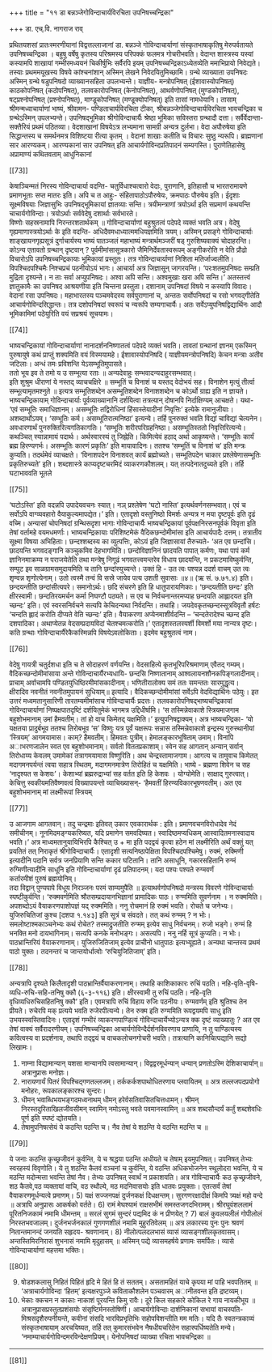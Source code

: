 +++
title = "११ डा बन्नञ्जेगोविन्दाचार्यविरचिता उपनिषच्चन्द्रिका"

+++
डा. एच्.वि. नागराज राव् 

प्रथितयशसां  प्रातःस्मरणीयानां  विद्वत्तल्लाजानां  डा.  बन्नञ्जे 
गोविन्दाचार्याणां संस्कृतभाषाकृतिषु मेरुपर्वतायते उपनिषच्चन्द्रिका । बहुषु 
वर्षेषु कृतस्य परिश्रमस्य परिपक्कं फलमत्र गोचरीभवति। वेदान्त शास्त्रस्य 
यस्यां  कस्यामपि  शाखायां  गम्भीरमध्ययनं  चिकीर्षुभिः  सर्वैरपि  इयम् 
उपनिषच्चन्द्रिकाऽध्येतव्येति ममाभिप्रायो निवेद्यते। तस्याः प्रथममयूखस्य 
विषये कांश्चनांशान् अस्मिन् लेखने निवेदयितुमिच्छामि।
ग्रन्थे व्याख्याता उपनिषदः
अस्मिन्  ग्रन्थे  षडुपनिषदो  व्याख्यानसहिता  उपलभ्यन्ते।  याज्ञीय-
मन्त्रोपनिषत्  (ईशावास्योपनिषत्)  काठकोपनिषत्  (कठोपनिषत्), 
तलवकारोपनिषत्  (केनोपनिषत्),  आथर्वणोपनिषत्  (मुण्डकोपनिषत्), 
षट्प्रश्नोपनिषत् (प्रश्नोपनिषत्), माण्डूकोपनिषत् (मण्डूक्योपनिषत्) इति 
तासां  नामधेयानि।  तासाम्  श्रीमन्मध्वाचार्याणां  भाष्यं,  श्रीवामन- 
पण्डिताचार्यविरचिता टीका, श्रीबन्नञ्जेगोविन्दाचार्यविरचिता भावचन्द्रिका 
च ग्रन्थेऽस्मिन् उपलभ्यन्ते। 
उपनिषद्भूमिका
श्रीगोविन्दाचार्यैः श्रेष्ठा भूमिका सविस्तरा ग्रन्थादौ दत्ता। सर्वैर्वेदान्ता-
सक्तैरियं प्रथमं पठितव्या। वेदशाखानां विषयेऽत्र लभ्यमाना सामग्री अन्यत्र 
दुर्लभा। वेदा अपौरुषेया इति सिद्धान्तस्य च समर्थनमत्र विशिष्टया रीत्या 
कृतम् । वेदानां शाखाः कतीति च विचारः सुष्ठु न्यरूपि। ब्राह्मणानां सार 
आरण्यकम्। आरण्यकानां सार उपनिषत् इति आचार्यगोविन्दप्रतिपादनं 
सम्यगस्ति।  पुराणेतिहासेषु  अप्रामाण्यं  कथितवताम्  आधुनिकानां 

[[73]]

केषाञ्चिन्मतं  निरस्य  गोविन्दाचार्या  वदन्ति-  चतुर्विधाश्चत्वारो  वेदाः, 
पुराणानि, इतिहासौ च भारतरामायणे प्रमाणभूताः सप्त मातरः इति। अपि 
च  त  आहुः-  संहितापाठोऽपौरुषेयः,  क्रमपाठः  पौरुषेय  इति।  ईदृशाः 
सूक्ष्मविषयाः जिज्ञासुभिः उपनिषद्भूमिकायां ज्ञातव्याः सन्ति। त्रयीमन्त्राणां 
त्रयोऽर्था इति सप्रमाणं कथयन्ति चाचार्यगोविन्दाः।
त्रयोऽर्थाः सर्ववेदेषु दशार्थाः सर्वभारते।  
विष्णोः सहस्रनामापि निरन्तरशतार्थकम् ॥ 
गोविन्दाचार्याणां  बहुश्रुतत्वं  पदेपदे  व्यक्तं  भवति  अत्र।  वेदेषु 
गृह्यमाणास्त्रयोऽर्थाः के इति वदन्ति-
अधिदैवमधाध्यात्ममधियज्ञमिति त्रयम्। अस्मिन् प्रसङ्गे गोविन्दाचार्याः 
शाङ्खायनगृह्यसूत्रं  दुर्गाचार्यस्य  भाष्यं  पातञ्जलं  महाभाष्यं  मन्त्रार्थमञ्जरीं 
षड् गुरुशिष्यवाक्यं चोदाहरन्ति। कोऽन्य एतावतो ग्रन्थान् दृष्टवान् ?
पूर्वमीमांसासूत्रकारो जैमिनिर्देवतास्वरूपम् अङ्गीकरोति न वेति प्रौढो 
विचारोऽपि उपनिषच्चन्द्रिकायाः भूमिकायां प्रस्तुतः। तत्र गोविन्दाचार्याणां 
निशिता मतिर्जाज्वलीति। विपश्चिदपश्चिमैः निश्चप्रचं पठनीयोऽयं भागः।
आचार्या  अत्र  जिज्ञासून्  जागरयन्ति।  ‘परःशतमुपनिषदः  सम्प्रति 
मुद्रिता दृश्यन्ते। न ताः सर्वा अप्युपनिषदः। अश्वा अपि सन्ति। अश्वमुखाः 
खरा अपि सन्ति।’
अतस्तत्त्वं ज्ञातुकामैः का उपनिषद आश्रयणीया इति चिन्तना प्रस्तुता। 
दशानाम् उपनिषदां विषये न कस्यापि विवादः। वेदानां रसा उपनिषदः। 
महाभारतस्य पञ्चमवेदस्य सर्वपुराणानां च, अन्ततः सर्वोपनिषदां च रसो 
भगवद्गीतेति आचार्यगोविन्दसिद्धान्तः। तत्र दशोपनिषदां स्वरूपं च न्यरूपि 
सम्यगाचार्यैः। अतः सर्वेऽप्युपनिषद्विद्यार्थिनः आदौ भूमिकामिमां पठेयुरिति 
वयं सप्रश्रयं सूचयामः।

[[74]]

भाष्यचन्द्रिकायां गोविन्दाचार्याणां नानादर्शननिष्णातत्वं पदेपदे व्यक्तं 
भवति। तावतां ग्रन्थानां ज्ञानम् एकस्मिन् पुरुषायुषे कथं प्राप्तुं शक्यमिति 
वयं विस्मयामहे। ईशावास्योपनिषदि ( याज्ञीयमन्त्रोपनिषदि) केचन मन्त्राः 
अतीव जटिलाः।
अन्धं तमः प्रविशन्ति येऽसम्भूतिमुपासते।  
ततो भूय इव ते तमो य उ सम्भूत्या रताः ॥
अन्यदेवाहुः सम्भवादन्यदाहुरसम्भवात्।  
इति शुश्रुम धीराणां ये नस्तद् व्याचचक्षिरे ॥
सम्भूतिं च विनाशं च यस्तद् वेदोभयं सह। 
विनाशेन मृत्युं तीर्त्वा सम्भूत्यामृतमश्नुते ॥ 
इत्यत्र सम्भूतिशब्देन असम्भूतिशब्देन विनाशशब्देन च कोऽर्थो ग्राह्य 
इति  न  ज्ञायते।  भाष्यचन्द्रिकायाम्  गोविन्दाचार्याः  पूर्वव्याख्यानानि 
दर्शयित्वा तत्रत्यान् दोषानपि निर्दाक्षिण्यम् आचक्षते। यथा-
‘एवं सम्भूतिः समाधिज्ञानम्। असम्भूतिः तद्विरोधिनां हिंसास्तेयादीनां 
निवृत्तिः’  इत्येके  रामानुजीयाः।  अशब्दार्थोऽयम्।  ‘सम्भूतिः  कर्म। 
असम्भूतिरात्मनिष्ठा’ इत्यन्ये। तर्हि पुनरुक्तं भवति विद्यां चाविद्यां चेत्यनेन। 
अवधारणार्थं  पुनरुक्तिरित्यगतिकागतिः।  ‘सम्भूतिः  शरीरपरिग्रहनिष्ठा। 
असम्भूतिस्ततो निवृत्तिरित्यन्ये। कथञ्चित् स्यान्नामायं पदार्थः। अर्थस्वारस्यं 
तु जिह्नेति। किमित्येवं हठाद् अर्था आकृष्यन्ते।
‘सम्भूतिः कार्यं ब्रह्म हिरण्यगर्भः। असम्भूतिः कारणं प्रकृतिः’ इति 
मायावादिनः। ततश्च ‘सम्भूतिं च विनाशं च’ इति मन्त्रः कुप्यति। तदर्थमेवं 
व्याचक्षते। ‘विनाशपदेन विनाशवत् कार्यं ब्रह्मोच्यते। सम्भूतिपदेन चाकार 
प्रश्लेषेणासम्भूतिः  प्रकृतिरुच्यते’  इति।  शब्दशास्त्रे  काप्यदृष्टचरमिदं 
व्याकरणकौशलम्। यत् तत्पदेनातदुच्यते इति। तर्हि घटाभाववति भूतले 

[[75]]

‘घटोऽस्ति’ इति वदन्नपि उपादेयवचनः स्यात्। नञ् प्रश्लेषेण ‘घटो नास्ति’ 
इत्यर्थवर्णनसम्भवात्। एवं च सर्वोऽपि वाग्व्यवहारो वैयाकुल्यमापद्येत।’ 
इति। एतादृशो वस्तुनिष्ठो विमर्शः अन्यत्र न मया दृष्टपूर्वः इति दृढं वच्मि। 
अन्यासां चोपनिषदां ग्रन्थिसदृशा भागाः गोविन्दाचार्यैः भाष्यचन्द्रिकायां 
पूर्वपक्षनिरसनपूर्वकं विवृता इति तेषां वर्तामहे वयमधमर्णाः।
भाष्यचन्द्रिकायाः परिशिष्टमेकं वैदिकछन्दोमीमांसा इति आचार्यपादैः 
दत्तम्। तत्रातीव सूक्ष्मा विषया अभिहिताः। छन्दश्शब्दस्य का व्युत्पत्तिः, 
कोऽयं इति जिज्ञासायां तैरुच्यते-
‘अत एव छन्दांसि। छादयन्ति भगवदङ्गानि कञ्चुकमिव देहभागमिति। 
छन्दोविज्ञानिनं छादयति पापात् कर्मणः, यथा पापं कर्म ज्ञानिनमाक्रम्य न 
पराजयेतेति तथा मन्त्रेषु निगूढं भगवतत्त्वमन्तरेव विधाय छादयन्ति, न 
प्रकटमाविष्कुर्वन्ति,  सम्पुट  इव  साळग्रामसमुदायमिति  च  तानि 
छन्दांस्युच्यन्ते। उक्तं हि -
उत त्वः पश्यन्न ददर्श वाचम् उत त्वः शृण्वन्न शृणोत्येनाम्। 
उतो त्वस्मै तन्वं वि सस्रे जायेव पत्य उशती सुवासाः ॥४॥ 
(ऋ सं. ७.७१.४) इति। 
छन्दयन्तीति  छन्दांसीत्यपरे।  समानोऽर्थः।  छदि  संचरणे  इति  हि 
धातुपारायणिकाः। ‘छन्दयतीति छन्दः’ इति क्षीरस्वामी। छन्दतिरयमर्चन 
कर्मा निघण्टौ पठ्यते। स एव च निर्वचनान्तरमप्याह छन्दयति आह्लादयत 
इति च्छन्दः’ इति। एवं स्वरसनिर्वचने सत्यपि केचिदन्यथा निर्वदन्ति। 
तथाहि। जयदेवकृतच्छन्दस्सूत्रविवृतौ हर्षटः ‘चन्दति ह्लादं करोति दीप्यते 
वेति च्छन्दः’ इति। वैयाकरणा अप्येनमाशीर्वदन्ति – ‘चन्दतेरादेश्च च्छन्द 
इति दशपादिका। अथाप्येतन्न वेदसम्प्रदायविदां चेतश्चमत्करोति।’
एतादृशस्तलस्पर्शी  विमर्शो  मया  नान्यत्र  दृष्टः।  कति  ग्रन्थाः 
गोविन्दाचार्यैरेकैकस्मिन्नपि  विषयेऽवलोकिताः।  इदमेव  बहुश्रुतत्वं  नाम। 

[[76]]

वेदेषु  गायत्री  चतुर्दशधा  इति  च  ते  सोदाहरणं  वर्णयन्ति।  वेदसाहित्ये 
कृतभूरिपरिश्रमाणाम् एवैतद् गम्यम्। 
वैदिकच्छन्दोमीमांसाया अन्ते गोविन्दाचार्यैरभ्यधायि-
छन्दसि निष्णातानाम् आश्वलायनशौनकपिङ्गलादीनाम्।  
प्राचाम् अर्वाचामपि पण्डितयुधिष्ठिरमीमांसकादीनाम्। 
भणितीरालोक्य समं ततः समन्ततः सारमुद्धृत्य।  
क्षीरादिव नवनीतं नवनीतमुपायनं सुधियाम्॥ इत्यादि।
वैदिकच्छन्दोमीमांसां  सर्वेऽपि  वेदविद्यार्थिनः  पठेयुः।  इत  उत्तरं 
मध्वमतानुसारिणी तारतम्यमीमांसाच गोविन्दाचार्यैः प्रदत्तः।
तलवकारोपनिषद्भाष्यचन्द्रिकायां  गोविन्दाचार्याणां  निष्पक्षपातदृष्टिं 
दर्शयितुमेकं भागमत्र उद्दिधीर्षामि।
‘स तस्मिन्नेवाकाशे स्त्रियमाजगाम बहुशोभमानाम् उमां हैमवतीम्। तां 
हो वाच किमेतद् यक्षमिति।’ इत्युपनिषद्वाक्यम्। अत्र भाष्यचन्द्रिका-
‘यो यक्षतया प्रादुर्बभूव ततश्च तिरोबभूव ‘स’ विष्णुः यत्र पूर्वं यक्षरूपः 
सन्नास  तस्मिन्नेवाकाशे  इन्द्रस्य  गुरुस्थानीयां  ‘स्त्रियम्’  आगमयामास। 
काम्? हैमवतीम्। हिमवतः पुत्रीम्। हेमालङ्कारभूषिताम् उमाम्। विनापि 
अाभरणजालेन स्वत एव बहुशोभमानाम्। सर्वतो विततप्रकाशाम्। स्वेन 
सह आगतान् अन्यान् सर्वान् तिरोधाय्य केवलम् उमामेकां तत्रागमयामास 
विष्णुरिति।  अथ  चेन्द्रस्तामाजगाम।  आगत्य  च  तामुवाच  किमेतत् 
मदागमनपर्यन्तं  त्वया  सहात्र  स्थितम्,  मदागमनमात्रेण  तिरोहितं  च 
यक्षमिति। भाष्ये - ब्रह्मणा शिवेन च सह ‘नादृश्यत स केशवः’। केशाभ्यां 
ब्रह्मरुद्राभ्यां सह वर्तत इति हि केशवः । योग्योमेति। साक्षाद् गुरुत्वात्। 
केचित्तु  स्वकीयमतिवैष्णवत्वं  विख्यापयन्तो  व्याचिख्यासन्-  ‘हैमवतीं 
हिरण्यविकारभूषणवतीम्। अत एव बहुशोभमानाम् मां लक्ष्मीरूपां स्त्रियम् 

[[77]]

उ आजगाम आगतवान्। तदु चन्द्रमाः इतिवत् उकार एवकारार्थक : इति। 
प्रमाणवचनविरोधादेव  नेदं  समीचीनम्।  नूनमिदमङ्ग्यकरिष्यत,  यदि 
प्रमाणेन समवदिष्यत। स्वादिष्ठमप्यधिकम् आस्वादितमनास्वादाय भवति।’
अत्र माध्वमतानुयायिभिरपि कैश्चित् उ + मा इति पदद्वयं कृत्वा हठेन 
मां लक्ष्मीरिति अर्थं वक्तुं यत् प्रयतितं तत् निराकृतं श्रीगोविन्दाचार्यैः। 
एतादृशी सत्यनिष्ठापेक्षिता विपश्चिदपश्चिमेषु।
रुक्मं, रुक्मिणी इत्यादीनि पदानि सर्वत्र जनप्रियाणि सन्ति ककार 
घटितानि। तानि असाधूनि, गकारसहितानि रुग्मं रुग्मिणीत्यादीनि साधूनि 
इति गोविन्दाचार्याणां दृढं प्रतिपादनम्।
यदा पश्यः पश्यते रुग्मवर्णं  
कर्तारमीशं पुरुषं ब्रह्मयोनिम्।  
तदा विद्वान् पुण्यपापे विधूय 
निरञ्जनः परमं साम्यमुपैति ॥
इत्याथर्वणोपनिषदो मन्त्रस्य विवरणे गोविन्दाचार्याः स्पष्टीकुर्वन्ति।
‘रुक्मवर्णमिति श्रौतसम्प्रदायानभिज्ञानां प्रामादिकः पाठः। रुग्ममिति 
सुवर्णनाम । न रुक्ममिति। अपशब्दोऽयं वैयाकरणपाशोपज्ञं यद् रुक्ममिति। 
ननु रोचमानं हि रुक्मं भवति। रोचते च जनेभ्यः। युजिरुचितिजां कुश्च 
[दशपा  १.१४३]  इति  सूत्रं  च  संवदते।  तत्  कथं  रुग्मम्  ?  न  भोः। 
समलोष्टाश्मकाञ्चनेभ्यः  कथं  रोचेत?  तस्माद्रुजतीति  रुग्मम्  इत्येव  साधु 
निर्वचनम्। रुजो भङ्गे। रुग्मं हि भनक्ति मनो दायभागिनाम्। सत्यपि कनके 
मनोभङ्गः। असत्यपि। ननु नर्हि सूत्रं कुप्यति। न भोः। पाठभ्रान्तिरियं 
वैयाकरणानाम्। युजिरुजितिजाम् इत्येव प्राचीनो धातुपाठः इत्यभ्यूह्यते। 
अन्यथा  चान्तस्य  प्रथमं  पाठो  युक्तः।  तदनन्तरं  च  जान्तयोर्धात्वोः 
‘रुचियुजितिजाम्’ इति।

[[78]]

अन्यत्रापि  दृश्यते  किलैतादृशी  पाठभ्रान्तिर्वैयाकरणानाम्।  तथाहि 
काशिकाकारः रुचिं पठति। नहि-वृति-वृषि-व्यधि-रुचि-सहि-तनिषु क्कौ 
(६-३-११६)  इति।  क्षीरस्वामी  तु  रुचिं  पठति।  नहि-वृति 
वृधिव्यधिरुचिसहितनिषु क्कौ’ इति। एवमत्रापि रुचिं विहाय रुजिः पठनीयः। 
रुग्मवर्णम् इति श्रुतिश्च तेन प्रीयते। रुचेरपि मक् प्रत्यये भवति रुजेरपीत्यन्ये। 
तेन रुक्म इति रुग्ममिति रूपद्वयमपि साधु इति उभयस्स्वस्तिवादिनः।
एतादृशं  गम्भीरं  व्याकरणपाण्डित्यं  गोविन्दाचार्येभ्योऽन्यत्र  क्क  दृष्टं 
व्याख्यातुः ? अत एव तेषां वाक्यं सर्वैरादरणीयम्।
उपनिषच्चन्द्रिका  आचार्यगोविन्दैर्दर्शनविवरणाय  प्राणायि,  न  तु 
पाण्डित्यस्य कवित्वस्य वा प्रदर्शनाय, तथापि तद्द्वयं च वाचकलोचनगोचरी 
भवति। तत्रत्यानि कानिचित्पद्यानि सद्यो लिखामः। 
1) नाम्ना विद्यामान्यान् यशसा मान्यानपि त्वसामान्यान्। 
विद्वद्वरमूर्धन्यान् धन्यान् प्रणतोऽस्मि देशिकाचार्यान्॥ 
अत्रानुप्रासः मनोज्ञः।
2) नारायणार्यं पितरं विपश्चिद्गणतल्लजम्।
तर्ककर्कशपाथोधितरणाय प्लवायितम् ॥
अत्र तल्लजपदप्रयोगो मनोहरः, रूपकालङ्कारश्च सुन्दरः।
3) धीमन् भवाब्धिभयभङ्गदमध्वनाथम्
धीमन् हरेर्वसतिवासितचित्तधामन्।
श्रीमन् निरस्तदुरिताखिलजीवसीमन्
स्वामिन् नमोऽस्तु भवते पवमानस्वामिन् ॥
अत्र शब्दसौन्दर्यं कर्तुं शब्दशेवधिः पूर्ण इति स्पष्टं द्योतयति।
4) तेषामुपनिषत्सेयं ये कठन्ति पठन्ति च।
नैव तेषां ये शठन्ति ये वठन्ति मठन्ति च ॥

[[79]]

ये जनाः कठन्ति कृच्छ्रजीवनं कुर्वन्ति, ये च श्रद्धया पठन्ति अधीयते च 
तेषाम् इयमुपनिषत्। उपनिषत् तेभ्यः स्वरहस्यं विवृणोति। ये तु शठन्ति 
कैतवं वञ्चनां च कुर्वन्ति, ये वठन्ति अधिकभोजनेन स्थूलोदरा भवन्ति, ये 
च मठन्ति मदोन्मत्ता भवन्ति तेषां नैव। तेभ्यः उपनिषत् स्वार्थं न प्रकाशयति। 
अत्र गोविन्दाचार्यैः कठ कृच्छ्रजीवने, शठ कैतवे,पठ व्यक्तायां वाचि, 
वठ स्थौल्ये,  मठ मदनिवासयोः  इति  धातवः  प्रयुक्ताः।  एतत्सर्वं  तेषां 
वैयाकरणमूर्धन्यत्वे प्रमाणम्। 
5) यक्षं सज्जनपक्षं दुर्जनकक्षं दिधक्षन्तम्।
सुरगणरक्षादीक्षं किमपि त्र्यक्षं महो वन्दे ॥
अत्रापि अनुप्रासः आकर्षको वर्तते।
6) रामं मेघश्यामं राक्षसभीमं 
समस्तजगदभिरामम्। 
श्रीरघुवंशललामं 
पूरितनिजकामं नमामि धीमन्तम् ॥ 
सरलं सुगमं सुन्दरं पद्यमिद कं न प्रीणयेत् ?
7) बालं कुवलयलीलं 
गोपीलोलं निरस्तभवजालम्।
दुर्जनभर्जनकालं गुणगणशीलं 
नमामि मुहुरतिवेलम् ॥
अत्र  लकारस्य  पुनः  पुनः  श्रवणं  नितान्तमानन्दं  जनयति  सहृदय- 
श्रवणानाम्। 
8) नीलोत्पलदलभासं व्यासं व्यासङ्गशीलकृतवासम्।
अन्तस्तिमिरनिरासं शुभनासं नमामि मृदुहासम् ॥
अस्मिन् पद्ये व्यासमहर्षये प्रणामः समर्पितः। व्यासे गोविन्दाचार्याणां 
महत्तमा भक्तिः।

[[80]]

9) षोडशकलासु निहितं 
पिहितं हृदि मे हितं हि तं सततम्। 
असतामहितं याचे 
कृपया मां पाहि भवपतितम् ॥
‘अत्राचार्यगोविन्दा  ‘हितम्’  इत्यक्षरपुञ्जे  कविताकौशलेन  पञ्चवारम् 
अानीतवन्त इति द्रष्टव्यम्।
10) भेकाः क्कचन न काकाः
नाकाशं पूरयन्ति किमु रावैः। 
दूरे किल सहकारे 
कोकिल रे गाय नायकीभूय ॥ 
अत्रानुप्रासप्रस्तुतप्रशंसयोः  संसृष्टिर्मनस्तोषिणी।  आचार्यगोविन्दाः 
दार्शनिकानां  सभायां  वाचस्पति-  मिश्रसदृशैरुपनीयन्ते,  कवीनां  संसदि 
भारविप्रभृतिभिः  सहोपविशन्तीति  मम  मतिः।  यदि  तैः  स्वतन्त्रकाव्यं 
संस्कृतभाषायाम्  अरचयिष्यत,  तर्हि  तत्  कुमारसंभवेन  नैषधीयचरितेन 
सहास्पर्धिष्यतेति मन्ये।
‘नमाम्याचार्यगोविन्दमरविन्देक्षणप्रियम्। 
येनोपनिषदां व्याख्या रचिता भावचन्द्रिका ॥
****

[[81]]
